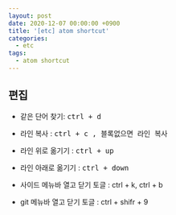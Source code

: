 ```yaml
---
layout: post
date: 2020-12-07 00:00:00 +0900
title: '[etc] atom shortcut'
categories:
  - etc
tags:
  - atom shortcut
---
```


## 편집

- 같은 단어 찾기: <kbd> ctrl + d <kbd>


- 라인 복사 : <kbd> ctrl + c <kbd> , 블록없으면 라인 복사
- 라인 위로 옮기기 : <kbd> ctrl + up <kbd>
- 라인 아래로 옮기기 : <kbd> ctrl + down <kbd>

- 사이드 메뉴바 열고 닫기 토글 : ctrl + k, ctrl + b
- git 메뉴바 열고 닫기 토글 : ctrl + shifr + 9
